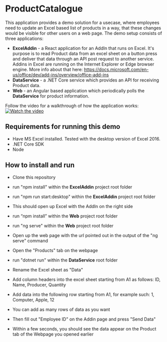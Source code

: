 # ProductCatalogue
This application provides a demo solution for a usecase, where employees need to update an Excel based list of products in a way, that these changes would be visible for other users on a web page.
The demo setup consists of three applications:
- **ExcelAddin** - a React application for an AddIn that runs on Excel. It's purpose is to read Product data from an excel sheet on a button press and deliver that data through an API post request to another service. Addins in Excel are running on the Internet Explorer or Edge browser engine. More info about that here: https://docs.microsoft.com/en-us/office/dev/add-ins/overview/office-add-ins
- **DataService** - a .NET Core service which provides an API for receiving Product data.
- **Web** - an Angular based application which periodically polls the **DataService** for product information.

Follow the video for a walkthrough of how the application works:
[![Watch the video](https://i.ibb.co/fpZ9HTJ/Product-Catalogue.png)](https://www.youtube.com/watch?v=oKeQjzlPkvo)

## Requirements for running this demo
- Have MS Excel installed. Tested with the desktop version of Excel 2016.
- .NET Core SDK
- Node
## How to install and run
- Clone this repository
- run "npm install" within the **ExcelAddin** project root folder
- run "npm run start:desktop" within the **ExcelAddin** project root folder
- This should open up Excel with the AddIn on the right side


- run “npm install” within the **Web** project root folder
- run "ng serve" within the **Web** project root folder
- Open up the web page with the url pointed out in the output of the "ng serve" command
- Open the "Products" tab on the webpage


- run "dotnet run" within the **DataService** root folder


- Rename the Excel sheet as "Data"
- Add column headers into the excel sheet starting from A1 as follows: ID, Name, Producer, Quantity
- Add data into the following row starting from A1, for example such: 1, Computer, Apple, 12
- You can add as many rows of data as you want
- Then fill out "Employee ID" on the Addin page and press "Send Data"
- Within a few seconds, you should see the data appear on the Product tab of the Webpage you opened earlier
